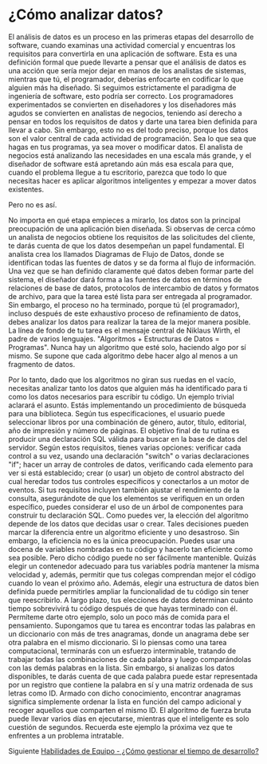 # ¿Cómo analizar datos?
[//]: # (Version:1.0.0)
El análisis de datos es un proceso en las primeras etapas del desarrollo de software, cuando examinas una actividad comercial y encuentras los requisitos para convertirla en una aplicación de software. Esta es una definición formal que puede llevarte a pensar que el análisis de datos es una acción que sería mejor dejar en manos de los analistas de sistemas, mientras que tú, el programador, deberías enfocarte en codificar lo que alguien más ha diseñado. Si seguimos estrictamente el paradigma de ingeniería de software, esto podría ser correcto. Los programadores experimentados se convierten en diseñadores y los diseñadores más agudos se convierten en analistas de negocios, teniendo así derecho a pensar en todos los requisitos de datos y darte una tarea bien definida para llevar a cabo. Sin embargo, esto no es del todo preciso, porque los datos son el valor central de cada actividad de programación. Sea lo que sea que hagas en tus programas, ya sea mover o modificar datos. El analista de negocios está analizando las necesidades en una escala más grande, y el diseñador de software está apretando aún más esa escala para que, cuando el problema llegue a tu escritorio, parezca que todo lo que necesitas hacer es aplicar algoritmos inteligentes y empezar a mover datos existentes.

Pero no es así.

No importa en qué etapa empieces a mirarlo, los datos son la principal preocupación de una aplicación bien diseñada. Si observas de cerca cómo un analista de negocios obtiene los requisitos de las solicitudes del cliente, te darás cuenta de que los datos desempeñan un papel fundamental. El analista crea los llamados Diagramas de Flujo de Datos, donde se identifican todas las fuentes de datos y se da forma al flujo de información. Una vez que se han definido claramente qué datos deben formar parte del sistema, el diseñador dará forma a las fuentes de datos en términos de relaciones de base de datos, protocolos de intercambio de datos y formatos de archivo, para que la tarea esté lista para ser entregada al programador. Sin embargo, el proceso no ha terminado, porque tú (el programador), incluso después de este exhaustivo proceso de refinamiento de datos, debes analizar los datos para realizar la tarea de la mejor manera posible. La línea de fondo de tu tarea es el mensaje central de Niklaus Wirth, el padre de varios lenguajes. "Algoritmos + Estructuras de Datos = Programas". Nunca hay un algoritmo que esté solo, haciendo algo por sí mismo. Se supone que cada algoritmo debe hacer algo al menos a un fragmento de datos.

Por lo tanto, dado que los algoritmos no giran sus ruedas en el vacío, necesitas analizar tanto los datos que alguien más ha identificado para ti como los datos necesarios para escribir tu código. Un ejemplo trivial aclarará el asunto. Estás implementando un procedimiento de búsqueda para una biblioteca. Según tus especificaciones, el usuario puede seleccionar libros por una combinación de género, autor, título, editorial, año de impresión y número de páginas. El objetivo final de tu rutina es producir una declaración SQL válida para buscar en la base de datos del servidor. Según estos requisitos, tienes varias opciones: verificar cada control a su vez, usando una declaración "switch" o varias declaraciones "if"; hacer un array de controles de datos, verificando cada elemento para ver si está establecido; crear (o usar) un objeto de control abstracto del cual heredar todos tus controles específicos y conectarlos a un motor de eventos. Si tus requisitos incluyen también ajustar el rendimiento de la consulta, asegurándote de que los elementos se verifiquen en un orden específico, puedes considerar el uso de un árbol de componentes para construir tu declaración SQL. Como puedes ver, la elección del algoritmo depende de los datos que decidas usar o crear. Tales decisiones pueden marcar la diferencia entre un algoritmo eficiente y uno desastroso. Sin embargo, la eficiencia no es la única preocupación. Puedes usar una docena de variables nombradas en tu código y hacerlo tan eficiente como sea posible. Pero dicho código puede no ser fácilmente mantenible. Quizás elegir un contenedor adecuado para tus variables podría mantener la misma velocidad y, además, permitir que tus colegas comprendan mejor el código cuando lo vean el próximo año. Además, elegir una estructura de datos bien definida puede permitirles ampliar la funcionalidad de tu código sin tener que reescribirlo. A largo plazo, tus elecciones de datos determinan cuánto tiempo sobrevivirá tu código después de que hayas terminado con él. Permíteme darte otro ejemplo, solo un poco más de comida para el pensamiento. Supongamos que tu tarea es encontrar todas las palabras en un diccionario con más de tres anagramas, donde un anagrama debe ser otra palabra en el mismo diccionario. Si lo piensas como una tarea computacional, terminarás con un esfuerzo interminable, tratando de trabajar todas las combinaciones de cada palabra y luego comparándolas con las demás palabras en la lista. Sin embargo, si analizas los datos disponibles, te darás cuenta de que cada palabra puede estar representada por un registro que contiene la palabra en sí y una matriz ordenada de sus letras como ID. Armado con dicho conocimiento, encontrar anagramas significa simplemente ordenar la lista en función del campo adicional y recoger aquellos que comparten el mismo ID. El algoritmo de fuerza bruta puede llevar varios días en ejecutarse, mientras que el inteligente es solo cuestión de segundos. Recuerda este ejemplo la próxima vez que te enfrentes a un problema intratable.

Siguiente [Habilidades de Equipo - ¿Cómo gestionar el tiempo de desarrollo?](../Team-Skills/01-How-to-Manage-Development-Time.md)